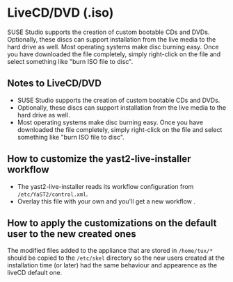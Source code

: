 # LiveCD/DVD (.iso)

SUSE Studio supports the creation of custom bootable CDs and DVDs. Optionally, these discs can support installation from the live media to the hard drive as well.
Most operating systems make disc burning easy. Once you have downloaded the file completely, simply right-click on the file and select something like "burn ISO file to disc".


## Notes to LiveCD/DVD

* SUSE Studio supports the creation of custom bootable CDs and DVDs.
* Optionally, these discs can support installation from the live media to the hard drive as well.
* Most operating systems make disc burning easy. Once you have downloaded the file completely, simply right-click on the file and select something like "burn ISO file to disc".


## How to customize the yast2-live-installer workflow

* The yast2-live-installer reads its workflow configuration from `/etc/YaST2/control.xml`.
* Overlay this file with your own and you'll get a new workflow .


## How to apply the customizations on the default user to the new created ones

The modified files added to the appliance that are stored in `/home/tux/*` should be copied to the `/etc/skel` directory so the new users created at the installation time (or later) had the same behaviour and appearence as the liveCD default one.
